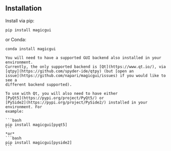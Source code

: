 ## Installation

Install via pip:

```shell
pip install magicgui
```

or Conda:

```shell
conda install magicgui
```

````{important}
You will need to have a supported GUI backend also installed in your environment.
Currently, the only supported backend is [Qt](https://www.qt.io/), via
[qtpy](https://github.com/spyder-ide/qtpy) (but [open an
issue](https://github.com/napari/magicgui/issues) if you would like to see a
different backend supported).

To use with Qt, you will also need to have either
[PyQt5](https://pypi.org/project/PyQt5/) or
[PySide2](https://pypi.org/project/PySide2/) installed in your environment. For
example:

```bash
pip install magicgui[pyqt5]
```
*or*
```bash
pip install magicgui[pyside2]
```
````
